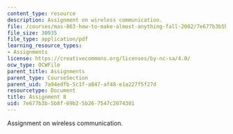 ```yaml
---
content_type: resource
description: Assignment on wireless communication.
file: /courses/mas-863-how-to-make-almost-anything-fall-2002/7e677b3b5b8f69b25b267547c2074301_assignment8.pdf
file_size: 30935
file_type: application/pdf
learning_resource_types:
- Assignments
license: https://creativecommons.org/licenses/by-nc-sa/4.0/
ocw_type: OCWFile
parent_title: Assignments
parent_type: CourseSection
parent_uid: 7a94edfb-5c1f-a847-af48-e1a227f5f27d
resourcetype: Document
title: Assignment 8
uid: 7e677b3b-5b8f-69b2-5b26-7547c2074301
---
```

Assignment on wireless communication.
